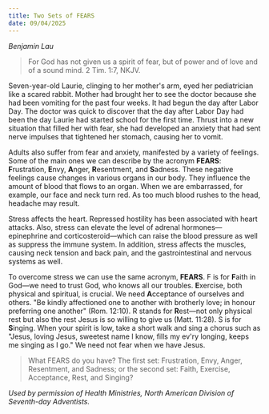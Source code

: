 ```yaml
---
title: Two Sets of FEARS
date: 09/04/2025
---
```


_Benjamin Lau_

> <p></p>
> For God has not given us a spirit of fear, but of power and of love and of a sound mind. 2 Tim. 1:7, NKJV.

Seven-year-old Laurie, clinging to her mother's arm, eyed her pediatrician like a scared rabbit. Mother had brought her to see the doctor because she had been vomiting for the past four weeks. It had begun the day after Labor Day. The doctor was quick to discover that the day after Labor Day had been the day Laurie had started school for the first time. Thrust into a new situation that filled her with fear, she had developed an anxiety that had sent nerve impulses that tightened her stomach, causing her to vomit.

Adults also suffer from fear and anxiety, manifested by a variety of feelings. Some of the main ones we can describe by the acronym **FEARS**: **F**rustration, **E**nvy, **A**nger, **R**esentment, and **S**adness. These negative feelings cause changes in various organs in our body. They influence the amount of blood that flows to an organ. When we are embarrassed, for example, our face and neck turn red. As too much blood rushes to the head, headache may result.

Stress affects the heart. Repressed hostility has been associated with heart attacks. Also, stress can elevate the level of adrenal hormones—epinephrine and corticosteroid—which can raise the blood pressure as well as suppress the immune system. In addition, stress affects the muscles, causing neck tension and back pain, and the gastrointestinal and nervous systems as well.

To overcome stress we can use the same acronym, **FEARS**. F is for **F**aith in God—we need to trust God, who knows all our troubles. **E**xercise, both physical and spiritual, is crucial. We need **A**cceptance of ourselves and others. "Be kindly affectioned one to another with brotherly love; in honour preferring one another" (Rom. 12:10). R stands for **R**est—not only physical rest but also the rest Jesus is so willing to give us (Matt. 11:28). S is for **S**inging. When your spirit is low, take a short walk and sing a chorus such as "Jesus, loving Jesus, sweetest name I know, fills my ev'ry longing, keeps me singing as I go." We need not fear when we have Jesus.

> <callout></callout>
> What FEARS do you have? The first set: Frustration, Envy, Anger, Resentment, and Sadness; or the second set: Faith, Exercise, Acceptance, Rest, and Singing?

_Used by permission of Health Ministries, North American Division of Seventh-day Adventists._